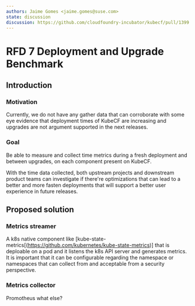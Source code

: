 ```yaml
---
authors: Jaime Gomes <jaime.gomes@suse.com>
state: discussion
discussion: https://github.com/cloudfoundry-incubator/kubecf/pull/1399
---
```


# RFD 7 Deployment and Upgrade Benchmark

## Introduction

### Motivation

Currently, we do not have any gather data that can corroborate with some eye evidence that
deployment times of KubeCF are increasing and upgrades are not argument supported in the next
releases.

### Goal

Be able to measure and collect time metrics during a fresh deployment and between upgrades, on each
component present on KubeCF.

With the time data collected, both upstream projects and downstream product teams can investigate
if there're optimizations that can lead to a better and more fasten deployments that will support a
better user experience in future releases.

## Proposed solution

### Metrics streamer

A k8s native component like [kube-state-metrics[(https://github.com/kubernetes/kube-state-metrics)]
that is deploable on a pod and it listens the k8s API server and generates metrics. It is
important that it can be configurable regarding the namespace or namespaces that can collect from
and acceptable from a security perspective.

### Metrics collector

Promotheus what else?